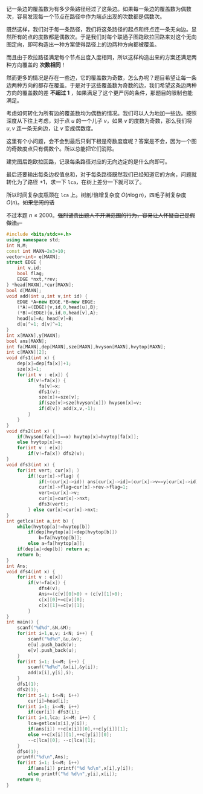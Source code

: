 记一条边的覆盖数为有多少条路径经过了这条边。如果每一条边的覆盖数为偶数次，容易发现每一个节点在路径中作为端点出现的次数都是偶数次。

既然这样，我们对于每一条路径，我们将这条路径的起点和终点连一条无向边。显然所有的点的度数都是偶数次。于是我们对每个联通子图跑欧拉回路来对这个无向图定向，即可构造出一种方案使得路径上的边两种方向都被覆盖。

而且由于欧拉路径满足每个节点出度入度相同，所以这样构造出来的方案还满足两种方向覆盖的 **次数相同**！

然而更多的情况是存在一些边，它的覆盖数为奇数，怎么办呢？题目希望让每一条边两种方向的都存在覆盖。于是对于这些覆盖数为奇数的边，我们希望这条边两种方向的覆盖数的差 **不超过 $1$** ，如果满足了这个更严厉的条件，那题目的限制也能满足。

考虑如何转化为所有边的覆盖数均为偶数的情况。我们可以人为地加一些边。按照深度从下往上考虑，对于点 $u$ 的一个儿子 $v$，如果 $v$ 的度数为奇数，那么我们将 $u,v$ 连一条无向边，让 $v$ 变成偶数度。

这里有个小问题，会不会到最后只剩下根是奇数度度呢？答案是不会，因为一个图的奇数度点只有偶数个。所以总能把它们消除。

建完图后跑欧拉回路，记录每条路径对应的无向边定的是什么向即可。

最后还要输出每条边权值总和，对于每条路径既然我们已经知道它的方向，问题就转化为了路径 $+1$，求一下 $\texttt{lca}$，在树上差分一下就可以了。

所以时间复杂度瓶颈在 $\texttt{lca}$ 上。树剖/倍增复杂度 $O(n\log n)$，四毛子树复杂度 $O(n)$。~~如果您闲的话~~

不过本题 $n\le 2000$。~~强烈谴责出题人不开满范围的行为，容易让人怀疑自己是假做法。~~

```cpp
#include <bits/stdc++.h>
using namespace std;
int N,M;
const int MAXN=2e3+10;
vector<int> e[MAXN];
struct EDGE {
	int v,id;
	bool flag;
	EDGE *nxt,*rev;
} *head[MAXN],*cur[MAXN];
bool d[MAXN];
void add(int u,int v,int id) {
	EDGE *A=new EDGE,*B=new EDGE;
	(*A)=(EDGE){v,id,0,head[u],B};
	(*B)=(EDGE){u,id,0,head[v],A};
	head[u]=A; head[v]=B;
	d[u]^=1; d[v]^=1;
}
int x[MAXN],y[MAXN];
bool ans[MAXN];
int fa[MAXN],dep[MAXN],sze[MAXN],hvyson[MAXN],hvytop[MAXN];
int c[MAXN][2];
void dfs1(int x) {
	dep[x]=dep[fa[x]]+1;
	sze[x]=1;
	for(int v : e[x]) {
		if(v!=fa[x]) {
			fa[v]=x;
			dfs1(v);
			sze[x]+=sze[v];
			if(sze[v]>sze[hvyson[x]]) hvyson[x]=v;
			if(d[v]) add(x,v,-1);
		}
	}
}
void dfs2(int x) {
	if(hvyson[fa[x]]==x) hvytop[x]=hvytop[fa[x]];
	else hvytop[x]=x;
	for(int v : e[x])
		if(v!=fa[x]) dfs2(v);
}
void dfs3(int x) {
	for(int vert; cur[x]; )
		if(!cur[x]->flag) {
			if(~(cur[x]->id)) ans[cur[x]->id]=(cur[x]->v==y[cur[x]->id]);
			cur[x]->flag=cur[x]->rev->flag=1;
			vert=cur[x]->v;
			cur[x]=cur[x]->nxt;
			dfs3(vert);
		} else cur[x]=cur[x]->nxt;
}
int getlca(int a,int b) {
	while(hvytop[a]!=hvytop[b])
		if(dep[hvytop[a]]<dep[hvytop[b]])
			b=fa[hvytop[b]];
		else a=fa[hvytop[a]];
	if(dep[a]<dep[b]) return a;
	return b;
}
int Ans;
void dfs4(int x) {
	for(int v : e[x])
		if(v!=fa[x]) {
			dfs4(v);
			Ans+=(c[v][0]>0) + (c[v][1]>0);
			c[x][0]+=c[v][0];
			c[x][1]+=c[v][1];
		}
}
int main() {
	scanf("%d%d",&N,&M);
	for(int i=1,u,v; i<N; i++) {
		scanf("%d%d",&u,&v);
		e[u].push_back(v);
		e[v].push_back(u);
	}
	for(int i=1; i<=M; i++) {
		scanf("%d%d",&x[i],&y[i]);
		add(x[i],y[i],i);
	}
	dfs1(1);
	dfs2(1);
	for(int i=1; i<=N; i++)
		cur[i]=head[i];
	for(int i=1; i<=N; i++)
		if(cur[i]) dfs3(i);
	for(int i=1,lca; i<=M; i++) {
		lca=getlca(x[i],y[i]);
		if(ans[i]) ++c[x[i]][0],++c[y[i]][1];
		else ++c[x[i]][1],++c[y[i]][0];
		--c[lca][0]; --c[lca][1];
	}
	dfs4(1);
	printf("%d\n",Ans);
	for(int i=1; i<=M; i++)
		if(ans[i]) printf("%d %d\n",x[i],y[i]);
		else printf("%d %d\n",y[i],x[i]);
	return 0;
}
```